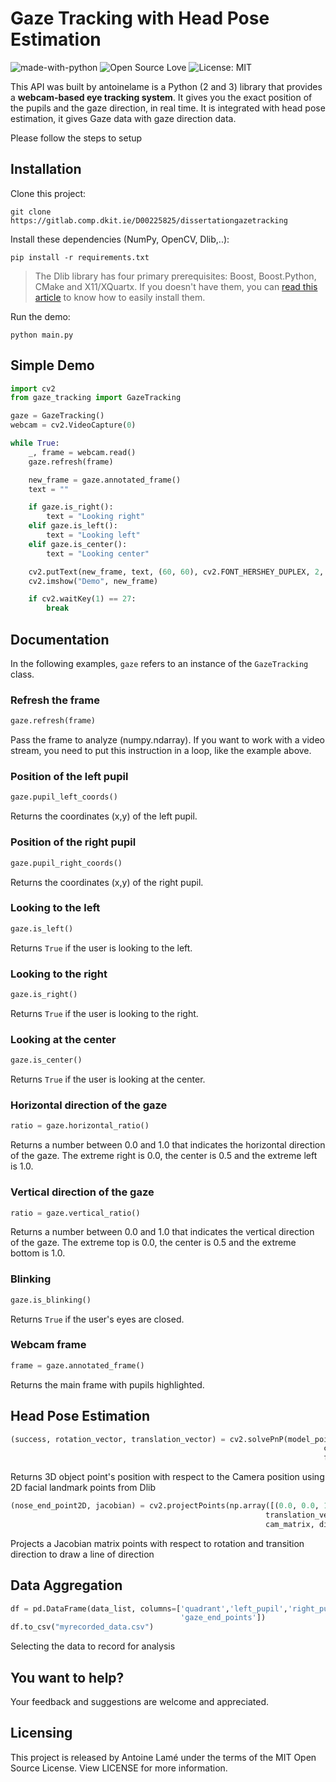 # Gaze Tracking with Head Pose Estimation

![made-with-python](https://img.shields.io/badge/Made%20with-Python-1f425f.svg)
![Open Source Love](https://badges.frapsoft.com/os/v1/open-source.svg?v=103)
![License: MIT](https://img.shields.io/badge/License-MIT-yellow.svg)

This API was built by antoinelame is a Python (2 and 3) library that provides a **webcam-based eye tracking system**. It gives you the exact position of the pupils and the gaze direction, in real time. It is integrated with head pose estimation, it gives Gaze data with gaze direction data.

 
 Please follow the steps to setup

## Installation

Clone this project:

```
git clone https://gitlab.comp.dkit.ie/D00225825/dissertationgazetracking
```

Install these dependencies (NumPy, OpenCV, Dlib,..):

```
pip install -r requirements.txt
```

> The Dlib library has four primary prerequisites: Boost, Boost.Python, CMake and X11/XQuartx. If you doesn't have them, you can [read this article](https://www.pyimagesearch.com/2017/03/27/how-to-install-dlib/) to know how to easily install them.

Run the demo:

```
python main.py
```

## Simple Demo

```python
import cv2
from gaze_tracking import GazeTracking

gaze = GazeTracking()
webcam = cv2.VideoCapture(0)

while True:
    _, frame = webcam.read()
    gaze.refresh(frame)

    new_frame = gaze.annotated_frame()
    text = ""

    if gaze.is_right():
        text = "Looking right"
    elif gaze.is_left():
        text = "Looking left"
    elif gaze.is_center():
        text = "Looking center"

    cv2.putText(new_frame, text, (60, 60), cv2.FONT_HERSHEY_DUPLEX, 2, (255, 0, 0), 2)
    cv2.imshow("Demo", new_frame)

    if cv2.waitKey(1) == 27:
        break
```

## Documentation

In the following examples, `gaze` refers to an instance of the `GazeTracking` class.

### Refresh the frame

```python
gaze.refresh(frame)
```

Pass the frame to analyze (numpy.ndarray). If you want to work with a video stream, you need to put this instruction in a loop, like the example above.

### Position of the left pupil

```python
gaze.pupil_left_coords()
```

Returns the coordinates (x,y) of the left pupil.

### Position of the right pupil

```python
gaze.pupil_right_coords()
```

Returns the coordinates (x,y) of the right pupil.

### Looking to the left

```python
gaze.is_left()
```

Returns `True` if the user is looking to the left.

### Looking to the right

```python
gaze.is_right()
```

Returns `True` if the user is looking to the right.

### Looking at the center

```python
gaze.is_center()
```

Returns `True` if the user is looking at the center.

### Horizontal direction of the gaze

```python
ratio = gaze.horizontal_ratio()
```

Returns a number between 0.0 and 1.0 that indicates the horizontal direction of the gaze. The extreme right is 0.0, the center is 0.5 and the extreme left is 1.0.

### Vertical direction of the gaze

```python
ratio = gaze.vertical_ratio()
```

Returns a number between 0.0 and 1.0 that indicates the vertical direction of the gaze. The extreme top is 0.0, the center is 0.5 and the extreme bottom is 1.0.

### Blinking

```python
gaze.is_blinking()
```

Returns `True` if the user's eyes are closed.

### Webcam frame

```python
frame = gaze.annotated_frame()
```

Returns the main frame with pupils highlighted.

## Head Pose Estimation

```python
(success, rotation_vector, translation_vector) = cv2.solvePnP(model_points, image_points,
                                                                      cam_matrix, dist_coeffs,
                                                                      flags=cv2.SOLVEPNP_ITERATIVE)
```

Returns 3D object point's position with respect to the Camera position using 2D facial landmark points from Dlib

```python
(nose_end_point2D, jacobian) = cv2.projectPoints(np.array([(0.0, 0.0, 1000.0)]), rotation_vector,
                                                         translation_vector,
                                                         cam_matrix, dist_coeffs)
```

Projects a Jacobian matrix points with respect to rotation and transition direction to draw a line of direction
 
## Data Aggregation

```python
df = pd.DataFrame(data_list, columns=['quadrant','left_pupil','right_pupil','gaze_center_x', 'gaze_center_y', 'nose_end_points',
                                      'gaze_end_points'])
df.to_csv("myrecorded_data.csv")
```

Selecting the data to record for analysis


## You want to help?

Your feedback and suggestions are welcome and appreciated.

## Licensing

This project is released by Antoine Lamé under the terms of the MIT Open Source License. View LICENSE for more information.
